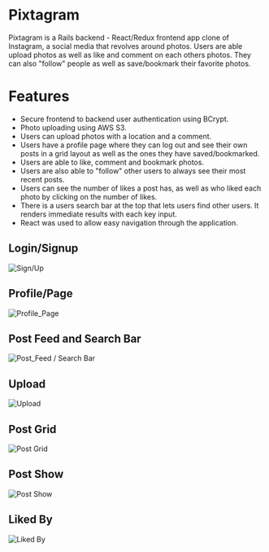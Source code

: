 # Pixtagram

Pixtagram is a Rails backend - React/Redux frontend app clone of Instagram, a social media that revolves around photos. Users are able upload photos as well as like and comment on each others photos. They can also "follow" people as well as save/bookmark their favorite photos.

# Features
+ Secure frontend to backend user authentication using BCrypt.
+ Photo uploading using AWS S3.
+ Users can upload photos with a location and a comment.
+ Users have a profile page where they can log out and see their own posts in a grid layout as well as the ones they have saved/bookmarked.
+ Users are able to like, comment and bookmark photos.
+ Users are also able to "follow" other users to always see their most recent posts.
+ Users can see the number of likes a post has, as well as who liked each photo by clicking on the number of likes.
+ There is a users search bar at the top that lets users find other users. It renders immediate results with each key input.
+ React was used to allow easy navigation through the application.

## Login/Signup
![Sign/Up](https://github.com/aknishi/pixtagram/blob/master/app/assets/images/01-login.png)

## Profile/Page
![Profile_Page](https://github.com/aknishi/pixtagram/blob/master/app/assets/images/02-profile_page.png)

## Post Feed and Search Bar
![Post_Feed / Search Bar](https://github.com/aknishi/pixtagram/blob/master/app/assets/images/09-search_bar.png)

## Upload
![Upload](https://github.com/aknishi/pixtagram/blob/master/app/assets/images/04-upload.png)

## Post Grid
![Post Grid](https://github.com/aknishi/pixtagram/blob/master/app/assets/images/05-post-grid.png)

## Post Show
![Post Show](https://github.com/aknishi/pixtagram/blob/master/app/assets/images/06-post_show.png)

## Liked By
![Liked By](https://github.com/aknishi/pixtagram/blob/master/app/assets/images/08-liked_by.png)
